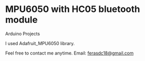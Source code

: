 # MPU6050 with HC05 bluetooth module
 Arduino Projects
 

I used Adafruit_MPU6050 library.

Feel free to contact me anytime. Email: ferasdc18@gmail.com

